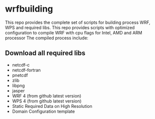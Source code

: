 # wrfbuilding
This repo provides the complete set of scripts for building process WRF, WPS and required libs.
This repo provides scripts with optimized configuration to compile WRF with cpu flags for Intel, AMD and ARM processor 
The compiled process include:
## Download all required libs
- netcdf-c
- netcdf-fortran
- pnetcdf
- zlib
- libpng
- jasper
- WRF 4 (from github latest version) 
- WPS 4 (from github latest version) 
- Static Required Data on High Resolution 
- Domain Configuration template
